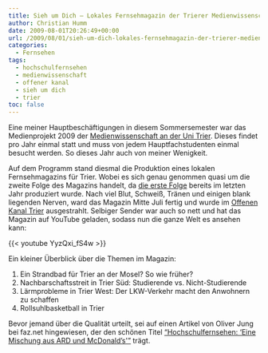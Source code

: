 ```yaml
---
title: Sieh um Dich – Lokales Fernsehmagazin der Trierer Medienwissenschaft (Folge 2)
author: Christian Humm
date: 2009-08-01T20:26:49+00:00
url: /2009/08/01/sieh-um-dich-lokales-fernsehmagazin-der-trierer-medienwissenschaft-folge-2/
categories:
  - Fernsehen
tags:
  - hochschulfernsehen
  - medienwissenschaft
  - offener kanal
  - sieh um dich
  - trier
toc: false
---
```

Eine meiner Hauptbeschäftigungen in diesem Sommersemester war das Medienprojekt 2009 der [Medienwissenschaft an der Uni Trier][1]. Dieses findet pro Jahr einmal statt und muss von jedem Hauptfachstudenten einmal besucht werden. So dieses Jahr auch von meiner Wenigkeit.

Auf dem Programm stand diesmal die Produktion eines lokalen Fernsehmagazins für Trier. Wobei es sich genau genommen quasi um die zweite Folge des Magazins handelt, da [die erste Folge][2] bereits im letzten Jahr produziert wurde. Nach viel Blut, Schweiß, Tränen und einigen blank liegenden Nerven, ward das Magazin Mitte Juli fertig und wurde im [Offenen Kanal Trier][3] ausgestrahlt. Selbiger Sender war auch so nett und hat das Magazin auf YouTube geladen, sodass nun die ganze Welt es ansehen kann:

{{< youtube YyzQxi_fS4w >}}

Ein kleiner Überblick über die Themen im Magazin:

  1. Ein Strandbad für Trier an der Mosel? So wie früher?
  2. Nachbarschaftsstreit in Trier Süd: Studierende vs. Nicht-Studierende
  3. Lärmprobleme in Trier West: Der LKW-Verkehr macht den Anwohnern zu schaffen
  4. Rollsuhlbasketball in Trier

Bevor jemand über die Qualität urteilt, sei auf einen Artikel von Oliver Jung bei faz.net hingewiesen, der den schönen Titel [&#8220;Hochschulfernsehen: &#8216;Eine Mischung aus ARD und McDonald&#8217;s'&#8221;][4] trägt.

 [1]: http://www.uni-trier.de/index.php?id=20597
 [2]: http://www.youtube.com/watch?v=Y1Cuer0V4m4 "Sieh um Dich Folge 1 auf YouTube"
 [3]: http://www.ok54.de/
 [4]: http://www.faz.net/s/Rub510A2EDA82CA4A8482E6C38BC79C4911/Doc~EAC199CB820A0492BAE86516C980C736B~ATpl~Ecommon~Scontent.html
